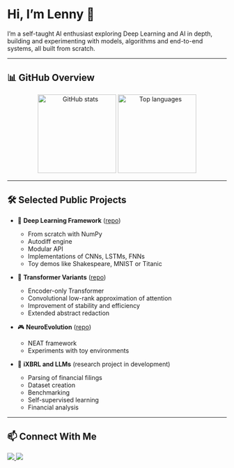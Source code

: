 # Hi, I’m Lenny 👋

I’m a self-taught AI enthusiast exploring Deep Learning and AI in depth, building and experimenting with models, algorithms and end-to-end systems, all built from scratch.

---

## 📊 GitHub Overview  

<p align="center">
  <img src="https://github-readme-stats.vercel.app/api?username=lennymalard&show_icons=true&theme=tokyonight" alt="GitHub stats" height="180"/>
  <img src="https://github-readme-stats.vercel.app/api/top-langs/?username=lennymalard&layout=compact&theme=tokyonight" alt="Top languages" height="180"/>
</p>

---

## 🛠 Selected Public Projects  

- 🚀 **Deep Learning Framework** ([repo](https://github.com/lennymalard/melpy-project))  
  - From scratch with NumPy  
  - Autodiff engine  
  - Modular API  
  - Implementations of CNNs, LSTMs, FNNs  
  - Toy demos like Shakespeare, MNIST or Titanic  

- 🧠 **Transformer Variants** ([repo](https://github.com/lennymalard/Conv-Linformer))  
  - Encoder-only Transformer  
  - Convolutional low-rank approximation of attention  
  - Improvement of stability and efficiency  
  - Extended abstract redaction  

- 🎮 **NeuroEvolution** ([repo](https://github.com/lennymalard/neat-from-scratch))  
  - NEAT framework  
  - Experiments with toy environments  

- 📑 **iXBRL and LLMs** (research project in development)  
  - Parsing of financial filings  
  - Dataset creation  
  - Benchmarking  
  - Self-supervised learning  
  - Financial analysis

---

## 📫 Connect With Me  

<p align="left">
  <a href="mailto:lennymalard@gmail.com">
    <img src="https://img.shields.io/badge/Email-D14836?style=for-the-badge&logo=gmail&logoColor=white"/>
  </a>
  <a href="https://www.linkedin.com/in/lennymalard/">
    <img src="https://img.shields.io/badge/LinkedIn-0077B5?style=for-the-badge&logo=linkedin&logoColor=white"/>
  </a>
</p>
